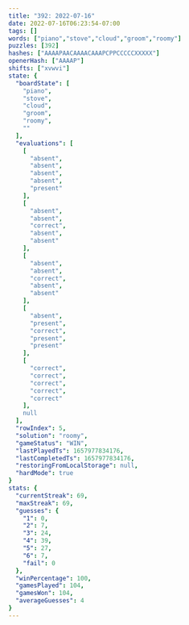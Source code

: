 ```yaml
---
title: "392: 2022-07-16"
date: 2022-07-16T06:23:54-07:00
tags: []
words: ["piano","stove","cloud","groom","roomy"]
puzzles: [392]
hashes: ["AAAAPAACAAAACAAAPCPPCCCCCXXXXX"]
openerHash: ["AAAAP"]
shifts: ["xvwvi"]
state: {
  "boardState": [
    "piano",
    "stove",
    "cloud",
    "groom",
    "roomy",
    ""
  ],
  "evaluations": [
    [
      "absent",
      "absent",
      "absent",
      "absent",
      "present"
    ],
    [
      "absent",
      "absent",
      "correct",
      "absent",
      "absent"
    ],
    [
      "absent",
      "absent",
      "correct",
      "absent",
      "absent"
    ],
    [
      "absent",
      "present",
      "correct",
      "present",
      "present"
    ],
    [
      "correct",
      "correct",
      "correct",
      "correct",
      "correct"
    ],
    null
  ],
  "rowIndex": 5,
  "solution": "roomy",
  "gameStatus": "WIN",
  "lastPlayedTs": 1657977834176,
  "lastCompletedTs": 1657977834176,
  "restoringFromLocalStorage": null,
  "hardMode": true
}
stats: {
  "currentStreak": 69,
  "maxStreak": 69,
  "guesses": {
    "1": 0,
    "2": 7,
    "3": 24,
    "4": 39,
    "5": 27,
    "6": 7,
    "fail": 0
  },
  "winPercentage": 100,
  "gamesPlayed": 104,
  "gamesWon": 104,
  "averageGuesses": 4
}
---
```


<!-- more -->
